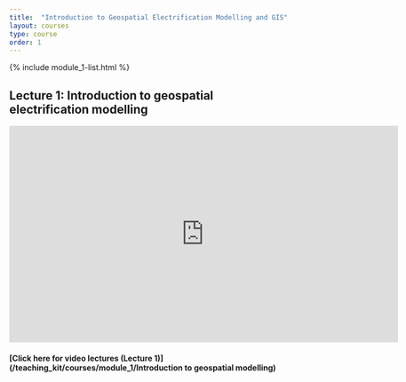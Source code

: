 ```yaml
---
title:  "Introduction to Geospatial Electrification Modelling and GIS"
layout: courses
type: course
order: 1
---
```

{% include module_1-list.html %}

## Lecture 1: Introduction to geospatial electrification modelling
<style>

.responsive-wrap iframe{ max-width: 100%;}

</style>

<iframe src="https://drive.google.com/file/d/1YNws5D-ab0PbpPv3isFVWf0srOIhgulp/preview" frameborder="0" width="700" height="390" allowfullscreen="true" mozallowfullscreen="true" webkitallowfullscreen="true"></iframe>


#### [Click here for video lectures (Lecture 1)](/teaching_kit/courses/module_1/Introduction to geospatial modelling)


